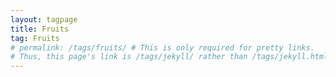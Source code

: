 ```yaml
---
layout: tagpage
title: Fruits
tag: Fruits
# permalink: /tags/fruits/ # This is only required for pretty links.
# Thus, this page's link is /tags/jekyll/ rather than /tags/jekyll.html
---
```

